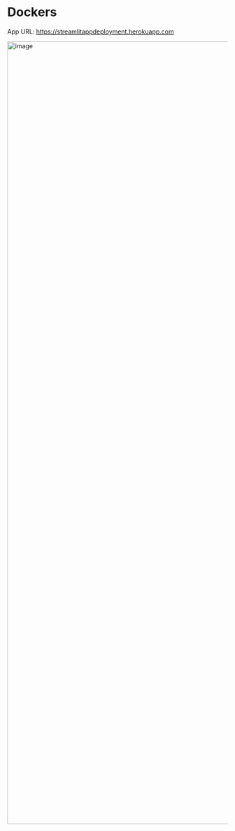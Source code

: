 # Dockers

App URL: https://streamlitappdeployment.herokuapp.com

<img width="1792" alt="image" src="https://user-images.githubusercontent.com/91816583/196024079-50d646ca-18b9-4487-958a-9da1a7f1b864.png">
